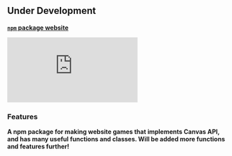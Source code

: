 # 

## **Under Development**


**[`npm` package website](https://www.npmjs.com/package/game.js)**

![GitHub package.json version](https://img.shields.io/github/package-json/v/nikeedev/game.js?color=Green&label=Current%20package%20version&style=flat-square)

### Features

**A npm package for making website games that implements Canvas API, and has many useful functions and classes. Will be added more functions and features further!**

